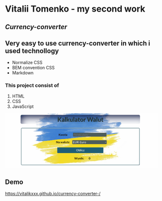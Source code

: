 # **Vitalii Tomenko - my second work**

## *Currency-converter*

## Very easy to use currency-converter in which i used technollogy
- Normalize CSS
- BEM convention CSS
- Markdown
### This project consist of
1. HTML
2. CSS
3. JavaScript

![Animation](https://github.com/VITALIKXXX/currency-converter-/blob/main/images/Animation.gif?raw=true)
## Demo
https://vitalikxxx.github.io/currency-converter-/

